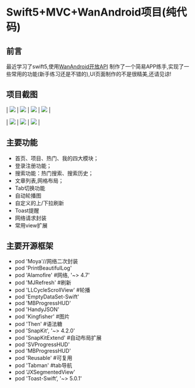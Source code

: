 # Swift5+MVC+WanAndroid项目(纯代码)

## 前言
 最近学习了swift5,使用[WanAndroid开放API](http://www.wanandroid.com/) 制作了一个简易APP练手,实现了一些常用的功能(新手练习还是不错的),UI页面制作的不是很精美,还请见谅!
 
 ## 项目截图
 

| ![](ScreenShots/1.png) | ![](ScreenShots/2.png) | ![](ScreenShots/3.png) | ![](ScreenShots/7.png) |

| ![](ScreenShots/4.png) | ![](ScreenShots/5.png) | ![](ScreenShots/6.png) |

 ## 主要功能

- 首页、项目、热门、我的四大模块；
- 登录注册功能；
- 搜索功能：热门搜索、搜索历史；
- 文章列表,网格布局；
- Tab切换功能
- 自动轮播图
- 自定义的上/下拉刷新
- Toast提醒
- 网络请求封装
- 常用view扩展

## 主要开源框架

  - pod 'Moya'//网络二次封装
  - pod 'PrintBeautifulLog'
  - pod 'Alamofire'  #网络, '~> 4.7'
  - pod 'MJRefresh' #刷新
  - pod 'LLCycleScrollView' #轮播
  - pod 'EmptyDataSet-Swift'
  - pod 'MBProgressHUD'
  - pod 'HandyJSON'
  - pod 'Kingfisher' #图片
  - pod 'Then' #语法糖
  - pod 'SnapKit', '~> 4.2.0'
  - pod 'SnapKitExtend' #自动布局扩展
  - pod 'SVProgressHUD'
  - pod 'MBProgressHUD'
  - pod 'Reusable'  #可复用
  - pod 'Tabman' #tab导航
  - pod 'JXSegmentedView'
  - pod 'Toast-Swift’, '~> 5.0.1'
